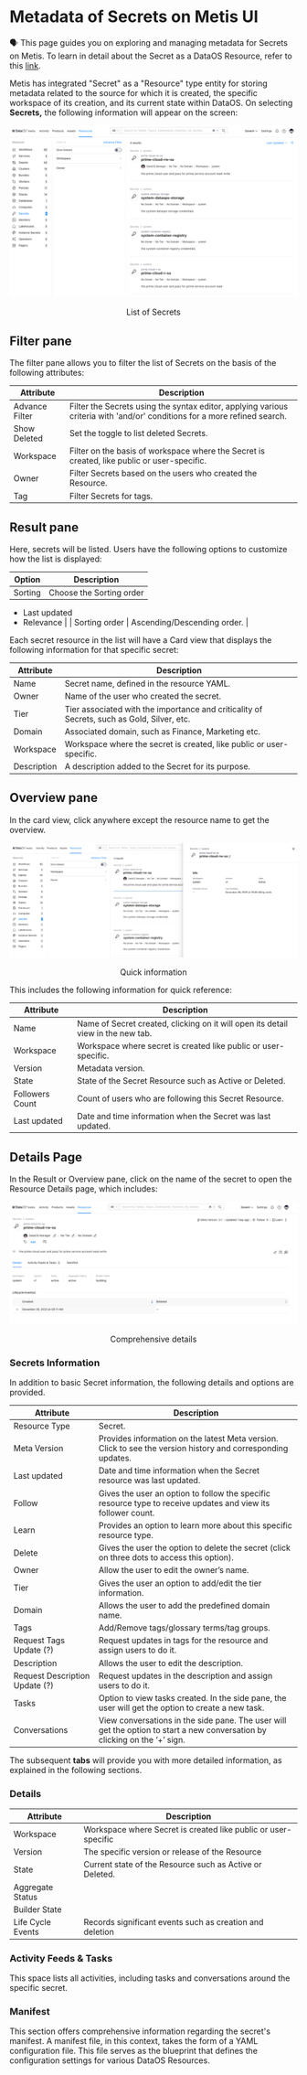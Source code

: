 # Metadata of Secrets on Metis UI

<aside class="callout">
🗣 This page guides you on exploring and managing metadata for Secrets on Metis. To learn in detail about the Secret as a DataOS Resource, refer to this <a href="/resources/secret/">link</a>.

</aside>

Metis has integrated "Secret" as a "Resource" type entity for storing metadata related to the source for which it is created, the specific workspace of its creation, and its current state within DataOS. On selecting **Secrets,** the following information will appear on the screen:

![secrets.png](metis_resources_secrets/secrets.png)
<figcaption align = "center"> List of Secrets  </figcaption>

## Filter pane

The filter pane allows you to filter the list of Secrets on the basis of the following attributes:

| Attribute | Description |
| --- | --- |
| Advance Filter | Filter the Secrets using the syntax editor, applying various criteria with 'and/or' conditions for a more refined search. |
| Show Deleted | Set the toggle to list deleted Secrets. |
| Workspace | Filter on the basis of workspace where the Secret is created, like public or user-specific. |
| Owner | Filter Secrets based on the users who created the Resource. |
| Tag | Filter Secrets for tags. |

## Result pane

Here, secrets will be listed. Users have the following options to customize how the list is displayed:

| Option | Description |
| --- | --- |
| Sorting | Choose the Sorting order
- Last updated
- Relevance |
| Sorting order | Ascending/Descending order. |

Each secret resource in the list will have a Card view that displays the following information for that specific secret:

| Attribute | Description |
| --- | --- |
| Name | Secret name, defined in the resource YAML. |
| Owner | Name of the user who created the secret. |
| Tier | Tier associated with the importance and criticality of Secrets, such as Gold, Silver, etc. |
| Domain | Associated domain, such as Finance, Marketing etc. |
| Workspace | Workspace where the secret is created, like public or user-specific. |
| Description | A description added to the Secret for its purpose. |

## Overview pane

In the card view, click anywhere except the resource name to get the overview.

![secret_overview.png](metis_resources_secrets/secret_overview.png)
<figcaption align = "center"> Quick information  </figcaption>

This includes the following information for quick reference:

| Attribute | Description |
| --- | --- |
| Name | Name of Secret created, clicking on it will open its detail view in the new tab. |
| Workspace | Workspace where secret is created like public or user-specific. |
| Version | Metadata version. |
| State | State of the Secret Resource such as Active or Deleted. |
| Followers Count | Count of users who are following this Secret Resource. |
| Last updated | Date and time information when the Secret was last updated. |

## Details Page

In the Result or Overview pane, click on the name of the secret to open the Resource Details page, which includes:

![secret_details.png](metis_resources_secrets/secret_details.png)
<figcaption align = "center"> Comprehensive details  </figcaption>

### **Secrets Information**

In addition to basic Secret information, the following details and options are provided.

| Attribute | Description |
| --- | --- |
| Resource Type | Secret. |
| Meta Version | Provides information on the latest Meta version. Click to see the version history and corresponding updates.  |
| Last updated | Date and time information when the Secret resource was last updated. |
| Follow | Gives the user an option to follow the specific resource type to receive updates and view its follower count. |
| Learn | Provides an option to learn more about this specific resource type. |
| Delete | Gives the user the option to delete the secret (click on three dots to access this option). |
| Owner | Allow the user to edit the owner’s name. |
| Tier | Gives the user an option to add/edit the tier information. |
| Domain | Allows the user to add the predefined domain name. |
| Tags | Add/Remove tags/glossary terms/tag groups. |
| Request Tags Update (?) | Request updates in tags for the resource and assign users to do it. |
| Description | Allows the user to edit the description. |
| Request Description Update (?) | Request updates in the description and assign users to do it. |
| Tasks | Option to view tasks created. In the side pane, the user will get the option to create a new task. |
| Conversations | View conversations in the side pane. The user will get the option to start a new conversation by clicking on the ‘+’ sign. |

The subsequent **tabs** will provide you with more detailed information, as explained in the following sections.

### **Details**

| Attribute | Description |
| --- | --- |
| Workspace | Workspace where Secret is created like public or user-specific |
| Version | The specific version or release of the Resource |
| State | Current state of the Resource such as Active or Deleted. |
| Aggregate Status |  |
| Builder State |  |
| Life Cycle Events | Records significant events such as creation and deletion |

### **Activity Feeds & Tasks**

This space lists all activities, including tasks and conversations around the specific secret.

### **Manifest**

This section offers comprehensive information regarding the secret's manifest. A manifest file, in this context, takes the form of a YAML configuration file. This file serves as the blueprint that defines the configuration settings for various DataOS Resources.